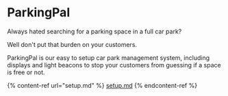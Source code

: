 # ParkingPal

Always hated searching for a parking space in a full car park?&#x20;

Well don't put that burden on your customers.&#x20;

ParkingPal is our easy to setup car park management system, including displays and light beacons to stop your customers from guessing if a space is free or not.

{% content-ref url="setup.md" %}
[setup.md](setup.md)
{% endcontent-ref %}
